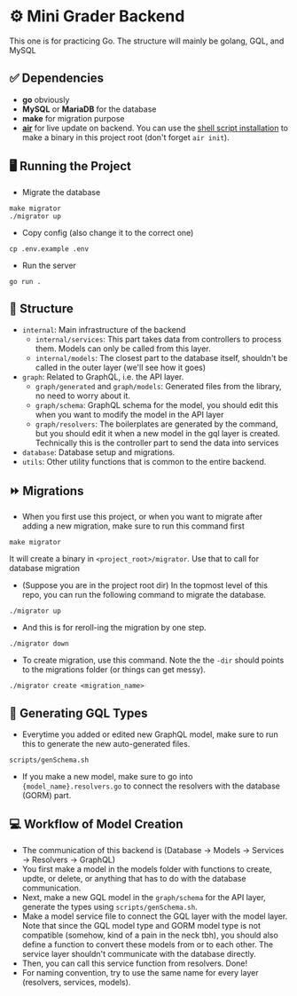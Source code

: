 # ⚙️ Mini Grader Backend
This one is for practicing Go. The structure will mainly be golang, GQL, and MySQL

## ✅ Dependencies
* **go** obviously
* **MySQL** or **MariaDB** for the database
* **make** for migration purpose
* [**air**](https://github.com/air-verse/air) for live update on backend. You can use the [shell script installation](https://github.com/air-verse/air?tab=readme-ov-file#via-installsh) to make a binary in this project root (don't forget `air init`).

## 🖥️ Running the Project
* Migrate the database
```
make migrator
./migrator up
```
* Copy config (also change it to the correct one)
```
cp .env.example .env
```
* Run the server
```
go run .
```

## 📂 Structure
* `internal`: Main infrastructure of the backend
    * `internal/services`: This part takes data from controllers to process them. Models can only be called from this layer.
    * `internal/models`: The closest part to the database itself, shouldn't be called in the outer layer (we'll see how it goes)
* `graph`: Related to GraphQL, i.e. the API layer.
    * `graph/generated` and `graph/models`: Generated files from the library, no need to worry about it.
    * `graph/schema`: GraphQL schema for the model, you should edit this when you want to modify the model in the API layer
    * `graph/resolvers`: The boilerplates are generated by the command, but you should edit it when a new model in the gql layer is created. Technically this is the controller part to send the data into services
* `database`: Database setup and migrations.
* `utils`: Other utility functions that is common to the entire backend.

## ⏩ Migrations
* When you first use this project, or when you want to migrate after adding a new migration, make sure to run this command first
```
make migrator
```
It will create a binary in `<project_root>/migrator`. Use that to call for database migration

* (Suppose you are in the project root dir) In the topmost level of this repo, you can run the following command to migrate the database.
```
./migrator up
```
* And this is for reroll-ing the migration by one step.
```
./migrator down
```
* To create migration, use this command. Note the the `-dir` should points to the migrations folder (or things can get messy).
```
./migrator create <migration_name>
```

## 📝 Generating GQL Types
* Everytime you added or edited new GraphQL model, make sure to run this to generate the new auto-generated files.
```
scripts/genSchema.sh
```
* If you make a new model, make sure to go into `{model_name}.resolvers.go` to connect the resolvers with the database (GORM) part.

## 💻 Workflow of Model Creation
* The communication of this backend is (Database → Models → Services → Resolvers → GraphQL)
* You first make a model in the models folder with functions to create, updte, or delete, or anything that has to do with the database communication.
* Next, make a new GQL model in the `graph/schema` for the API layer, generate the types using `scripts/genSchema.sh`.
* Make a model service file to connect the GQL layer with the model layer. Note that since the GQL model type and GORM model type is not compatible (somehow, kind of a pain in the neck tbh), you should also define a function to convert these models from or to each other. The service layer shouldn't communicate with the database directly.
* Then, you can call this service function from resolvers. Done!
* For naming convention, try to use the same name for every layer (resolvers, services, models).
